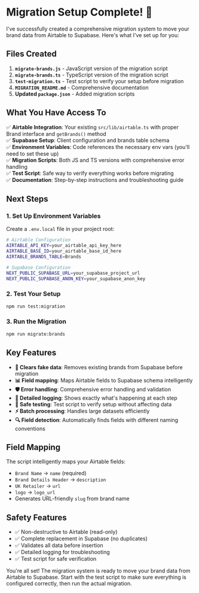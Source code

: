 # Migration Setup Complete! 🎉

I've successfully created a comprehensive migration system to move your brand data from Airtable to Supabase. Here's what I've set up for you:

## Files Created

1. **`migrate-brands.js`** - JavaScript version of the migration script
2. **`migrate-brands.ts`** - TypeScript version of the migration script  
3. **`test-migration.ts`** - Test script to verify your setup before migration
4. **`MIGRATION_README.md`** - Comprehensive documentation
5. **Updated `package.json`** - Added migration scripts

## What You Have Access To

✅ **Airtable Integration**: Your existing `src/lib/airtable.ts` with proper Brand interface and `getBrands()` method  
✅ **Supabase Setup**: Client configuration and brands table schema  
✅ **Environment Variables**: Code references the necessary env vars (you'll need to set these up)  
✅ **Migration Scripts**: Both JS and TS versions with comprehensive error handling  
✅ **Test Script**: Safe way to verify everything works before migrating  
✅ **Documentation**: Step-by-step instructions and troubleshooting guide  

## Next Steps

### 1. Set Up Environment Variables
Create a `.env.local` file in your project root:
```bash
# Airtable Configuration
AIRTABLE_API_KEY=your_airtable_api_key_here
AIRTABLE_BASE_ID=your_airtable_base_id_here
AIRTABLE_BRANDS_TABLE=Brands

# Supabase Configuration  
NEXT_PUBLIC_SUPABASE_URL=your_supabase_project_url
NEXT_PUBLIC_SUPABASE_ANON_KEY=your_supabase_anon_key
```

### 2. Test Your Setup
```bash
npm run test:migration
```

### 3. Run the Migration
```bash
npm run migrate:brands
```

## Key Features

- **🔄 Clears fake data**: Removes existing brands from Supabase before migration
- **📊 Field mapping**: Maps Airtable fields to Supabase schema intelligently
- **🛡️ Error handling**: Comprehensive error handling and validation
- **📝 Detailed logging**: Shows exactly what's happening at each step
- **🧪 Safe testing**: Test script to verify setup without affecting data
- **⚡ Batch processing**: Handles large datasets efficiently
- **🔍 Field detection**: Automatically finds fields with different naming conventions

## Field Mapping

The script intelligently maps your Airtable fields:
- `Brand Name` → `name` (required)
- `Brand Details Header` → `description` 
- `UK Retailer` → `url`
- `logo` → `logo_url`
- Generates URL-friendly `slug` from brand name

## Safety Features

- ✅ Non-destructive to Airtable (read-only)
- ✅ Complete replacement in Supabase (no duplicates)
- ✅ Validates all data before insertion
- ✅ Detailed logging for troubleshooting
- ✅ Test script for safe verification

You're all set! The migration system is ready to move your brand data from Airtable to Supabase. Start with the test script to make sure everything is configured correctly, then run the actual migration.
